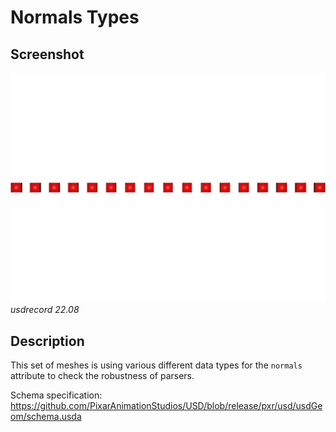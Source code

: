 # Normals Types

## Screenshot

![screenshot](screenshots/normalsTypes_usdrecord_22.08.png)
_usdrecord 22.08_

## Description

This set of meshes is using various different data types for the `normals` attribute to check the robustness of parsers.

Schema specification: <https://github.com/PixarAnimationStudios/USD/blob/release/pxr/usd/usdGeom/schema.usda>
